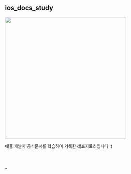 ## ios_docs_study


<img src="https://github.com/suojae3/ios_docs_study/assets/126137760/51368a16-8999-4048-abe4-2be6a8b5d990" width="400">

애플 개발자 공식문서를 학습하며 기록한 레포지토리입니다 :)

<br/>


### -
